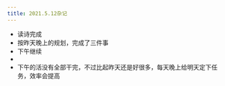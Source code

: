 ```yaml
---
title: 2021.5.12杂记
---
```


- 读诗完成
- 按昨天晚上的规划，完成了三件事
- 下午继续
-
- 下午的活没有全部干完，不过比起昨天还是好很多，每天晚上给明天定下任务，效率会提高